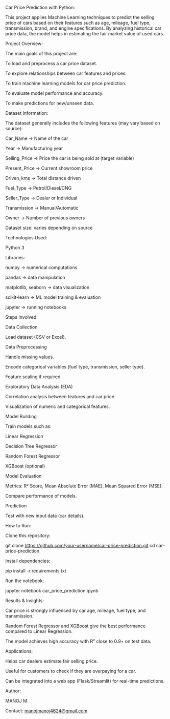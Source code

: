Car Price Prediction with Python:

This project applies Machine Learning techniques to predict the selling price of cars based on their features such as age, mileage, fuel type, transmission, brand, and engine specifications. By analyzing historical car price data, the model helps in estimating the fair market value of used cars.

Project Overview:

The main goals of this project are:

To load and preprocess a car price dataset.

To explore relationships between car features and prices.

To train machine learning models for car price prediction.

To evaluate model performance and accuracy.

To make predictions for new/unseen data.

Dataset Information:

The dataset generally includes the following features (may vary based on source):

Car_Name → Name of the car

Year → Manufacturing year

Selling_Price → Price the car is being sold at (target variable)

Present_Price → Current showroom price

Driven_kms → Total distance driven

Fuel_Type → Petrol/Diesel/CNG

Seller_Type → Dealer or Individual

Transmission → Manual/Automatic

Owner → Number of previous owners

Dataset size: varies depending on source

Technologies Used:

Python 3

Libraries:

numpy → numerical computations

pandas → data manipulation

matplotlib, seaborn → data visualization

scikit-learn → ML model training & evaluation

jupyter → running notebooks

Steps Involved:

Data Collection

Load dataset (CSV or Excel).

Data Preprocessing

Handle missing values.

Encode categorical variables (fuel type, transmission, seller type).

Feature scaling if required.

Exploratory Data Analysis (EDA)

Correlation analysis between features and car price.

Visualization of numeric and categorical features.

Model Building

Train models such as:

Linear Regression

Decision Tree Regressor

Random Forest Regressor

XGBoost (optional)

Model Evaluation

Metrics: R² Score, Mean Absolute Error (MAE), Mean Squared Error (MSE).

Compare performance of models.

Prediction

Test with new input data (car details).

How to Run:

Clone this repository:

git clone https://github.com/your-username/car-price-prediction.git
cd car-price-prediction


Install dependencies:

pip install -r requirements.txt


Run the notebook:

jupyter notebook car_price_prediction.ipynb

Results & Insights:

Car price is strongly influenced by car age, mileage, fuel type, and transmission.

Random Forest Regressor and XGBoost give the best performance compared to Linear Regression.

The model achieves high accuracy with R² close to 0.9+ on test data.

Applications:

Helps car dealers estimate fair selling price.

Useful for customers to check if they are overpaying for a car.

Can be integrated into a web app (Flask/Streamlit) for real-time predictions.

Author:

MANOJ M

Contact: manojmanoj4624@gmail.com
